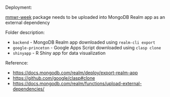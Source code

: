 Deployment:

[mmwr-week](https://www.npmjs.com/package/mmwr-week) package needs to be uploaded into MongoDB Realm app as an external dependency

Folder description:
* `backend` - MongoDB Realm app downloaded using `realm-cli export`
* `google-princeton` - Google Apps Script downloaded using `clasp clone`
* `shinyapp` - R Shiny app for data visualization

Reference:
* https://docs.mongodb.com/realm/deploy/export-realm-app
* https://github.com/google/clasp#clone
* https://docs.mongodb.com/realm/functions/upload-external-dependencies/
